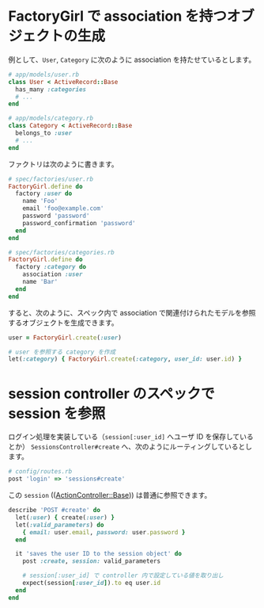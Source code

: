 <!-- RSpec 関連のメモ -->

# FactoryGirl で association を持つオブジェクトの生成

例として、`User`, `Category` に次のように association を持たせているとします。

```ruby
# app/models/user.rb
class User < ActiveRecord::Base
  has_many :categories
  # ...
end

# app/models/category.rb
class Category < ActiveRecord::Base
  belongs_to :user
  # ...
end
```

ファクトリは次のように書きます。

```ruby
# spec/factories/user.rb
FactoryGirl.define do
  factory :user do
    name 'Foo'
    email 'foo@example.com'
    password 'password'
    password_confirmation 'password'
  end
end

# spec/factories/categories.rb
FactoryGirl.define do
  factory :category do
    association :user
    name 'Bar'
  end
end
```

すると、次のように、スペック内で association で関連付けられたモデルを参照するオブジェクトを生成できます。

```ruby
user = FactoryGirl.create(:user)

# user を参照する category を作成
let(:category) { FactoryGirl.create(:category, user_id: user.id) }
```

# session controller のスペックで session を参照

ログイン処理を実装している（`session[:user_id]` へユーザ ID を保存しているとか） `SessionsController#create` へ、次のようにルーティングしているとします。

```ruby
# config/routes.rb
post 'login' => 'sessions#create'
```

この `session` (([ActionController::Base](http://api.rubyonrails.org/classes/ActionController/Base.html))) は普通に参照できます。

```ruby
describe 'POST #create' do
  let(:user) { create(:user) }
  let(:valid_parameters) do
    { email: user.email, password: user.password }
  end

  it 'saves the user ID to the session object' do
    post :create, session: valid_parameters

    # session[:user_id] で controller 内で設定している値を取り出し
    expect(session[:user_id]).to eq user.id
  end
end
```
